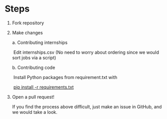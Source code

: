 # Steps

1. Fork repository

2. Make changes

   a. Contributing internships

   ​	Edit internships.csv (No need to worry about ordering since we would sort jobs via a script)

   b. Contributing code

   ​	Install Python packages from requirement.txt with 

   ​    <u>pip install -r requirements.txt</u>

3. Open a pull request!

   

   If you find the process above difficult, just make an issue in GitHub, and we would take a look.

